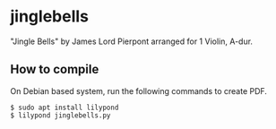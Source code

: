 # jinglebells

"Jingle Bells" by James Lord Pierpont arranged for 1 Violin, A-dur.

## How to compile

On Debian based system, run the following commands to create PDF.
```shell
$ sudo apt install lilypond
$ lilypond jinglebells.py
```
